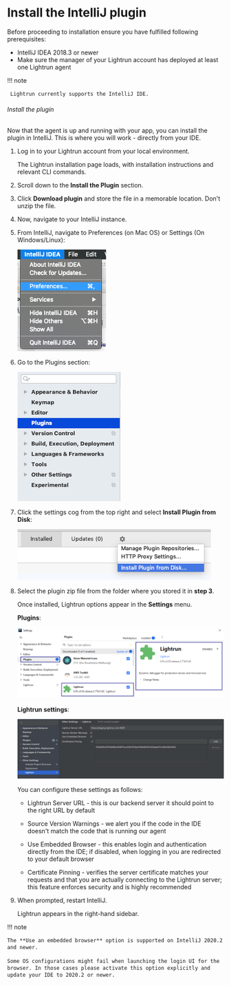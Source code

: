# Install the IntelliJ plugin

Before proceeding to installation ensure you have fulfilled following prerequisites:

- IntelliJ IDEA 2018.3 or newer
- Make sure the manager of your Lightrun account has deployed at least one Lightrun agent

!!! note
    
	 Lightrun currently supports the IntelliJ IDE. 


###### Install the plugin

Now that the agent is up and running with your app, you can install the plugin in IntelliJ. This is where you will work - directly from your IDE. 

1. Log in to your Lightrun account from your local environment. 

    The Lightrun installation page loads, with installation instructions and relevant CLI commands. 
    
2. Scroll down to the **Install the Plugin** section. 

3. Click **Download plugin** and store the file in a memorable location. Don't unzip the file.

4. Now, navigate to your IntelliJ instance. 

5. From IntelliJ, navigate to Preferences (on Mac OS) or Settings (On Windows/Linux):

    ![IntelliJ Preferences Menu on Mac OS](assets/images/intellij-preferences-mac.png)

6. Go to the Plugins section:
   
    ![The plugins section](assets/images/plugins-section.png)
   
7. Click the settings cog from the top right and select **Install Plugin from Disk**:

    ![Install Plugin from Disk](assets/images/install-plugin.png)

8. Select the plugin zip file from the folder where you stored it in **step 3**.
   
    Once installed, Lightrun options appear in the **Settings** menu. 
   
    **Plugins**:
	
	![Plugin Settings](assets/images/intellijSettings.png)
	
	**Lightrun settings**:
	
	![Lightrun Settings](assets/images/intellijSettings2.png)
    
    You can configure these settings as follows:
    
    - Lightrun Server URL - this is our backend server it should point to the right URL by default
    
    - Source Version Warnings - we alert you if the code in the IDE doesn't match the code that is running our agent
    
    - Use Embedded Browser - this enables login and authentication directly from the IDE; if disabled, when logging in you are redirected to your default browser
    
    - Certificate Pinning - verifies the server certificate matches your requests and that you are actually connecting to the Lightrun server; this feature enforces security and is highly recommended
   
9. When prompted, restart IntelliJ.

    Lightrun appears in the right-hand sidebar. 

!!! note

    The **Use an embedded browser** option is supported on IntelliJ 2020.2 and newer. 
   
    Some OS configurations might fail when launching the login UI for the browser. In those cases please activate this option explicitly and update your IDE to 2020.2 or newer.
    


